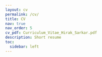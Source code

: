 ```yaml
---
layout: cv
permalink: /cv/
title: CV
nav: true
nav_order: 5
cv_pdf: Curriculum_Vitae_Hirak_Sarkar.pdf
description: Short resume
toc:
  sidebar: left
---
```

